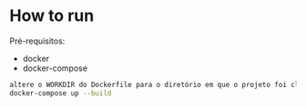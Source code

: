 # How to run

Pré-requisitos:
- docker
- docker-compose

```bash
altere o WORKDIR do Dockerfile para o diretório em que o projeto foi clonado
docker-compose up --build
```